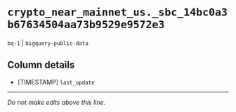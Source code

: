 # `crypto_near_mainnet_us._sbc_14bc0a3b67634504aa73b9529e9572e3`
`bq-1` | `bigquery-public-data`

## Column details
* [TIMESTAMP] `last_update`

-------------------------------------------------------------------------------
*Do not make edits above this line.*
